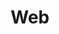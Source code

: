 ---
title: "Web"
index:
  - web
permalink: /spells/web/
tags:
  - Spell
  - 2nd Level
  - Conjuration
available_for:
  - Sorcerer
  - Wizard
level: "2nd Level"
school: "Conjuration"
range: "60 ft"
area: "20 ft"
shape: "Cube"
comp:
  - V
  - S
  - M
material: "a bit of spiderweb."
duration: "1 Hour"
concentration: true
description: |
  You conjure a mass of thick, sticky webbing at a point of your choice within range. The webs fill a 20-foot cube from that point for the duration. The webs are difficult terrain and lightly obscure their area.

  If the webs aren't anchored between two solid masses (such as walls or trees) or layered across a floor, wall, or ceiling, the conjured web collapses on itself, and the spell ends at the start of your next turn. Webs layered over a flat surface have a depth of 5 feet.

  Each creature that starts its turn in the webs or that enters them during its turn must make a dexterity saving throw. On a failed save, the creature is restrained as long as it remains in the webs or until it breaks free.

  A creature restrained by the webs can use its action to make a Strength check against your spell save DC. If it succeeds, it is no longer restrained.

  The webs are flammable. Any 5-foot cube of webs exposed to fire burns away in 1 round, dealing 2d4 fire damage to any creature that starts its turn in the fire.
excerpt: "You conjure a mass of thick, sticky webbing at a point of your choice within range."
source: "Basic Rules"
---